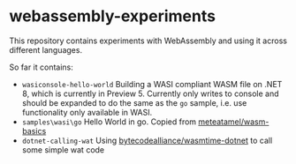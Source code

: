 # webassembly-experiments

This repository contains experiments with WebAssembly and using it across different languages.

So far it contains:

* `wasiconsole-hello-world`
  Building a WASI compliant WASM file on .NET 8, which is currently in Preview 5.
  Currently only writes to console and should be expanded to do the same as the `go` sample, i.e. use functionality only available in WASI.
* `samples\wasi\go`
  Hello World in go. Copied from [meteatamel/wasm-basics](https://github.com/meteatamel/wasm-basics/tree/main/samples/go-wasm)
* `dotnet-calling-wat`
  Using [bytecodealliance/wasmtime-dotnet](https://github.com/bytecodealliance/wasmtime-dotnet) to call some simple wat code



